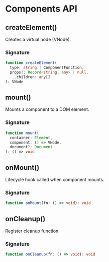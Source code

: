 # Components API

## createElement()

Creates a virtual node (VNode).

### Signature

```typescript
function createElement(
  type: string | ComponentFunction,
  props?: Record<string, any> | null,
  ...children: any[]
): VNode
```

## mount()

Mounts a component to a DOM element.

### Signature

```typescript
function mount(
  container: Element,
  component: () => VNode,
  document?: Document
): () => void
```

## onMount()

Lifecycle hook called when component mounts.

### Signature

```typescript
function onMount(fn: () => void): void
```

## onCleanup()

Register cleanup function.

### Signature

```typescript
function onCleanup(fn: () => void): void
```
